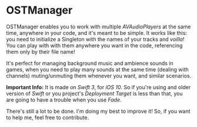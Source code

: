 # OSTManager

OSTManager enables you to work with multiple *AVAudioPlayers* at the same time, anywhere in your code, and it's meant to be simple. It works like this: you need to initialize a Singleton with the names of your tracks and *voilla*! You can play with with them anywhere you want in the code, referencing them only by their file name! 

It's perfect for managing background music and ambience sounds in games, when you need to play many sounds at the same time (dealing with channels) muting/unmuting them whenever you want, and similar scenarios. 

**Important Info:** It is made on *Swift 3*, for *iOS 10*. So if you're using and older version of *Swift* or you project's *Deployment Target* is less than that, you are going to have a trouble when you use *Fade*. 

There's still a lot to be done. I'm doing my best to improve it! So, if you want to help me, feel free to contribute. 
